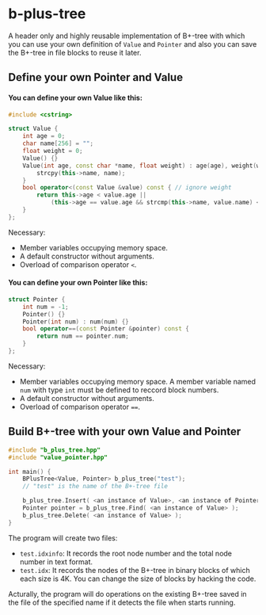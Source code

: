 # b-plus-tree

A header only and highly reusable implementation of B+-tree with which you can use your own definition of `Value` and `Pointer` and also you can save the B+-tree in file blocks to reuse it later.

## Define your own Pointer and Value

#### You can define your own Value like this:

```cpp
#include <cstring>

struct Value {
	int age = 0;
	char name[256] = "";
	float weight = 0;
	Value() {}
	Value(int age, const char *name, float weight) : age(age), weight(weight) {
		strcpy(this->name, name);
	}
	bool operator<(const Value &value) const { // ignore weight
		return this->age < value.age ||
			(this->age == value.age && strcmp(this->name, value.name) < 0);
	}
};
```

Necessary:
* Member variables occupying memory space.
* A default constructor without arguments.
* Overload of comparison operator `<`.

#### You can define your own Pointer like this:

```cpp
struct Pointer {
	int num = -1;
	Pointer() {}
	Pointer(int num) : num(num) {}
	bool operator==(const Pointer &pointer) const {
		return num == pointer.num;
	}
};
```

Necessary:
* Member variables occupying memory space. A member variable named `num` with type `int` must be defined to reccord block numbers.
* A default constructor without arguments.
* Overload of comparison operator `==`.

## Build B+-tree with your own Value and Pointer

```cpp
#include "b_plus_tree.hpp"
#include "value_pointer.hpp"

int main() {
	BPlusTree<Value, Pointer> b_plus_tree("test");
	// "test" is the name of the B+-tree file

	b_plus_tree.Insert( <an instance of Value>, <an instance of Pointer> );
	Pointer pointer = b_plus_tree.Find( <an instance of Value> );
	b_plus_tree.Delete( <an instance of Value> );
}
```

The program will create two files:
* `test.idxinfo`: It records the root node number and the total node number in text format.
* `test.idx`: It records the nodes of the B+-tree in binary blocks of which each size is 4K. You can change the size of blocks by hacking the code.

Acturally, the program will do operations on the existing B+-tree saved in the file of the specified name if it detects the file when starts running.
